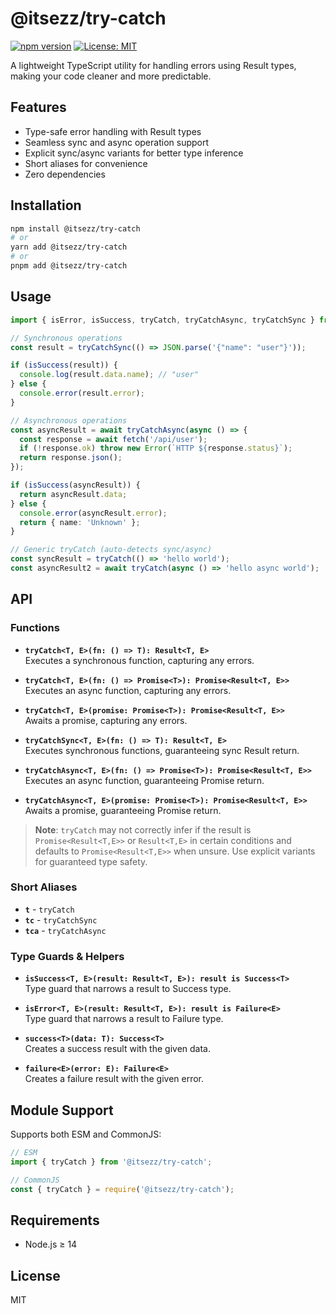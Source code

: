 # @itsezz/try-catch

[![npm version](https://img.shields.io/npm/v/@itsezz/try-catch.svg)](https://www.npmjs.com/package/@itsezz/try-catch)
[![License: MIT](https://img.shields.io/badge/License-MIT-blue.svg)](https://opensource.org/licenses/MIT)

A lightweight TypeScript utility for handling errors using Result types, making your code cleaner and more predictable.

## Features

- Type-safe error handling with Result types
- Seamless sync and async operation support
- Explicit sync/async variants for better type inference
- Short aliases for convenience
- Zero dependencies

## Installation

```bash
npm install @itsezz/try-catch
# or
yarn add @itsezz/try-catch
# or
pnpm add @itsezz/try-catch
```

## Usage

```typescript
import { isError, isSuccess, tryCatch, tryCatchAsync, tryCatchSync } from '@itsezz/try-catch';

// Synchronous operations
const result = tryCatchSync(() => JSON.parse('{"name": "user"}'));

if (isSuccess(result)) {
  console.log(result.data.name); // "user"
} else {
  console.error(result.error);
}

// Asynchronous operations
const asyncResult = await tryCatchAsync(async () => {
  const response = await fetch('/api/user');
  if (!response.ok) throw new Error(`HTTP ${response.status}`);
  return response.json();
});

if (isSuccess(asyncResult)) {
  return asyncResult.data;
} else {
  console.error(asyncResult.error);
  return { name: 'Unknown' };
}

// Generic tryCatch (auto-detects sync/async)
const syncResult = tryCatch(() => 'hello world');
const asyncResult2 = await tryCatch(async () => 'hello async world');
```

## API

### Functions

- **`tryCatch<T, E>(fn: () => T): Result<T, E>`**  
  Executes a synchronous function, capturing any errors.

- **`tryCatch<T, E>(fn: () => Promise<T>): Promise<Result<T, E>>`**  
  Executes an async function, capturing any errors.

- **`tryCatch<T, E>(promise: Promise<T>): Promise<Result<T, E>>`**  
  Awaits a promise, capturing any errors.

- **`tryCatchSync<T, E>(fn: () => T): Result<T, E>`**  
  Executes synchronous functions, guaranteeing sync Result return.

- **`tryCatchAsync<T, E>(fn: () => Promise<T>): Promise<Result<T, E>>`**  
  Executes an async function, guaranteeing Promise<Result> return.

- **`tryCatchAsync<T, E>(promise: Promise<T>): Promise<Result<T, E>>`**  
  Awaits a promise, guaranteeing Promise<Result> return.

> **Note**: `tryCatch` may not correctly infer if the result is `Promise<Result<T,E>>` or `Result<T,E>` in certain conditions and defaults to `Promise<Result<T,E>>` when unsure. Use explicit variants for guaranteed type safety.

### Short Aliases

- **`t`** - `tryCatch`
- **`tc`** - `tryCatchSync`  
- **`tca`** - `tryCatchAsync`

### Type Guards & Helpers

- **`isSuccess<T, E>(result: Result<T, E>): result is Success<T>`**  
  Type guard that narrows a result to Success type.

- **`isError<T, E>(result: Result<T, E>): result is Failure<E>`**  
  Type guard that narrows a result to Failure type.

- **`success<T>(data: T): Success<T>`**  
  Creates a success result with the given data.
  
- **`failure<E>(error: E): Failure<E>`**  
  Creates a failure result with the given error.

## Module Support

Supports both ESM and CommonJS:

```javascript
// ESM
import { tryCatch } from '@itsezz/try-catch';

// CommonJS
const { tryCatch } = require('@itsezz/try-catch');
```

## Requirements

- Node.js ≥ 14

## License

MIT

